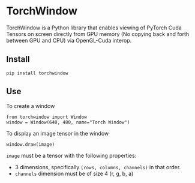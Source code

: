 # TorchWindow

TorchWindow is a Python library that enables viewing of PyTorch Cuda Tensors on screen directly from GPU memory (No copying back and forth between GPU and CPU) via OpenGL-Cuda interop.

## Install

```
pip install torchwindow
```

## Use
To create a window
```
from torchwindow import Window
window = Window(640, 480, name="Torch Window")
```
To display an image tensor in the window
```
window.draw(image)
```
`image` must be a tensor with the following properties:
- 3 dimensions, specifically `(rows, columns, channels)` in that order.
- `channels` dimension must be of size 4 (r, g, b, a)
